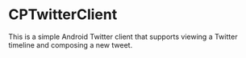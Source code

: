 # CPTwitterClient
This is a simple Android Twitter client that supports viewing a Twitter timeline and composing a new tweet.
